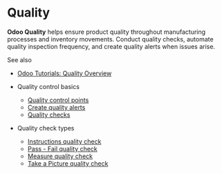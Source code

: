 # Quality

**Odoo Quality** helps ensure product quality throughout manufacturing
processes and inventory movements. Conduct quality checks, automate quality
inspection frequency, and create quality alerts when issues arise.

See also

  * [Odoo Tutorials: Quality Overview](https://www.odoo.com/slides/slide/quality-overview-5590)

  * Quality control basics
    * [Quality control points](quality/quality_management/quality_control_points.html)
    * [Create quality alerts](quality/quality_management/quality_alerts.html)
    * [Quality checks](quality/quality_management/quality_checks.html)
  * Quality check types
    * [Instructions quality check](quality/quality_check_types/instructions_check.html)
    * [Pass - Fail quality check](quality/quality_check_types/pass_fail_check.html)
    * [Measure quality check](quality/quality_check_types/measure_check.html)
    * [Take a Picture quality check](quality/quality_check_types/picture_check.html)

